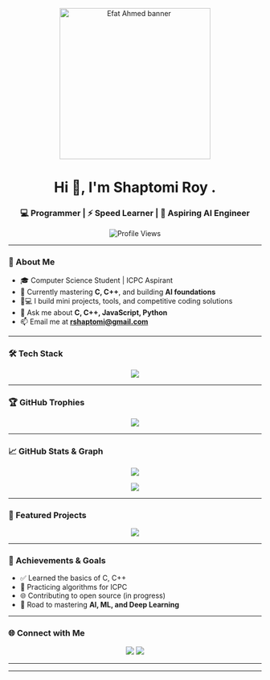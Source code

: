 <p align="center">
  <img src="https://user-images.githubusercontent.com/74038190/235224431-e8c8c12e-6826-47f1-89fb-2ddad83b3abf.gif" width="300" alt="Efat Ahmed banner"/>
</p>

<h1 align="center">Hi 👋, I'm Shaptomi Roy .</h1>
<h3 align="center">💻 Programmer | ⚡ Speed Learner | 🚀 Aspiring AI Engineer</h3>

<p align="center">
  <img src="https://komarev.com/ghpvc/?username=rshaptomi&color=orange" alt="Profile Views" />
</p>

---

### 🧠 About Me

- 🎓 Computer Science Student | ICPC Aspirant  
- 🌱 Currently mastering **C, C++**, and building **AI foundations**  
- 🧑💻 I build mini projects, tools, and competitive coding solutions  
- 💬 Ask me about **C, C++, JavaScript, Python**  
- 📫 Email me at **rshaptomi@gmail.com**

---

### 🛠️ Tech Stack

<p align="center">
  <img src="https://skillicons.dev/icons?i=cpp,c,python,vscode,git,github" />
</p>

---

### 🏆 GitHub Trophies

<p align="center">
  <img src="https://github-profile-trophy.vercel.app/?username=rshaptomi&theme=onedark&no-frame=true&title=Stars,Commits,Followers,Repositories,PullRequest" />
</p>

---

### 📈 GitHub Stats & Graph

<p align="center">
  <img src="https://github-profile-summary-cards.vercel.app/api/cards/profile-details?username=rshaptomi&theme=tokyonight" />
</p>

<p align="center">
  <img src="https://github-readme-activity-graph.vercel.app/graph?username=rshaptomi&bg_color=0f172a&color=38bdf8&line=38bdf8&point=1e293b&area=true&hide_border=true" />
</p>

---

### 🚀 Featured Projects

<p align="center">
  <a href="https://github.com/rshaptomi?tab=repositories">
    <img src="https://img.shields.io/badge/📌%20Pinned%20Repositories-Click%20Here-2962FF?style=for-the-badge&logo=github&logoColor=white" />
  </a>
</p>

---

### 🎯 Achievements & Goals

- ✅ Learned the basics of C, C++
- 🔄 Practicing algorithms for ICPC
- 🌐 Contributing to open source (in progress)
- 📘 Road to mastering **AI, ML, and Deep Learning**

---

### 🌐 Connect with Me

<p align="center">
  <a href="https://linkedin.com/in/rshaptomi"><img src="https://img.shields.io/badge/LinkedIn-0077B5?style=for-the-badge&logo=linkedin&logoColor=white" /></a>
  <a href="https://x.com/rshaptomi"><img src="https://img.shields.io/badge/Twitter-1DA1F2?style=for-the-badge&logo=twitter&logoColor=white" /></a>
 </p>

---


---
